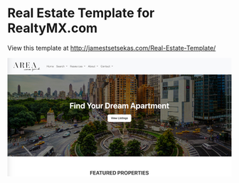 # Real Estate Template for RealtyMX.com

View this template at http://jamestsetsekas.com/Real-Estate-Template/

![Screenshot of Site](/images/screenshot.jpg)
